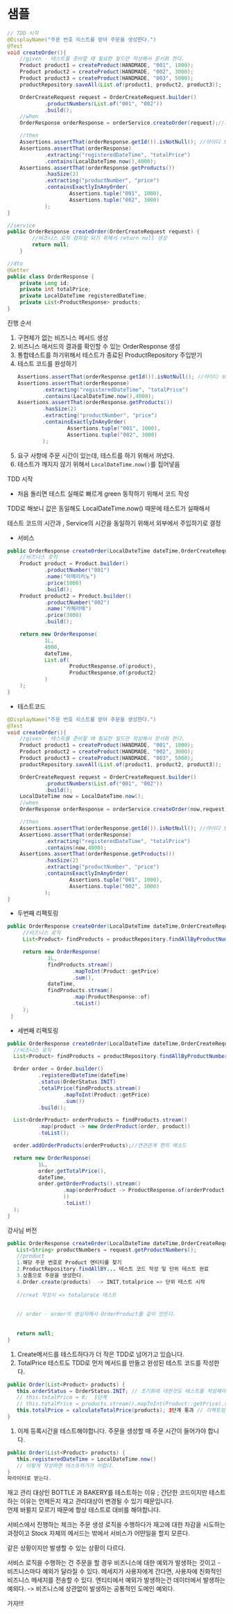# 샘플

```Java
// TDD 시작
@DisplayName("주문 번호 리스트를 받아 주문을 생성한다.")
@Test
void createOrder(){
    //given - 테스트를 준비할 때 필요한 필드만 작성해서 문서화 한다.
    Product product1 = createProduct(HANDMADE, "001", 1000);
    Product product2 = createProduct(HANDMADE, "002", 3000);
    Product product3 = createProduct(HANDMADE, "003", 5000);
    productRepository.saveAll(List.of(product1, product2, product3));

    OrderCreateRequest request = OrderCreateRequest.builder()
            .productNumbers(List.of("001", "002"))
            .build();
    //when
    OrderResponse orderResponse = orderService.createOrder(request);//제대로 동작한지 응답이 보고싶다.

    //then
    Assertions.assertThat(orderResponse.getId()).isNotNull(); //아이디 보장
    Assertions.assertThat(orderResponse)
            .extracting("registeredDateTime", "totalPrice")
            .contains(LocalDateTime.now(),4000);
    Assertions.assertThat(orderResponse.getProducts())
            .hasSize(2)
            .extracting("productNumber", "price")
            .containsExactlyInAnyOrder(
                    Assertions.tuple("001", 1000),
                    Assertions.tuple("002", 3000)
            );
}

//service
public OrderResponse createOrder(OrderCreateRequest request) {
        //비즈니스 로직 컴파일 되기 위해서 return null 생성
        return null;
    }

//dto
@Getter
public class OrderResponse {
    private Long id;
    private int totalPrice;
    private LocalDateTime registeredDateTime;
    private List<ProductResponse> products;
}
```  
진행 순서
1. 구현체가 없는 비즈니스 메서드 생성
2. 비즈니스 매서드의 결과를 확인할 수 있는 OrderResponse 생성
3. 통합테스트를 하기위해서 테스트가 종료된 ProductRepository 주입받기
4. 테스트 코드를 완성하기
    ```Java
    Assertions.assertThat(orderResponse.getId()).isNotNull(); //아이디 보장
    Assertions.assertThat(orderResponse)
            .extracting("registeredDateTime", "totalPrice")
            .contains(LocalDateTime.now(),4000);
    Assertions.assertThat(orderResponse.getProducts())
            .hasSize(2)
            .extracting("productNumber", "price")
            .containsExactlyInAnyOrder(
                    Assertions.tuple("001", 1000),
                    Assertions.tuple("002", 3000)
            );
    ```
5. 요구 사항에 주문 시간이 있는데, 테스트를 하기 위해서 꺼냈다.
6. 테스트가 깨지지 않기 위해서 `LocalDateTime.now()`를 집어넣음  

TDD 시작  
+ 처음 돌리면 테스트 실패로 빠르게 green 동작하기 위해서 코드 작성


TDD로 해보니 값은 동일해도 LocalDateTime.now() 때문에 테스트가 실패해서

테스트 코드의 시간과 , Service의 시간을 동일하기 위해서 외부에서 주입하기로 결정
+ 서비스
```Java
public OrderResponse createOrder(LocalDateTime dateTime,OrderCreateRequest request) {
    //비즈니스 로직
    Product product = Product.builder()
            .productNumber("001")
            .name("아메리카노")
            .price(1000)
            .build();
    Product product2 = Product.builder()
            .productNumber("002")
            .name("카페라떼")
            .price(3000)
            .build();

    return new OrderResponse(
            1L,
            4000,
            dateTime,
            List.of(
                    ProductResponse.of(product),
                    ProductResponse.of(product2)
            )
    );
}
```
+ 테스트코드
```Java
@DisplayName("주문 번호 리스트를 받아 주문을 생성한다.")
@Test
void createOrder(){
    //given - 테스트를 준비할 때 필요한 필드만 작성해서 문서화 한다.
    Product product1 = createProduct(HANDMADE, "001", 1000);
    Product product2 = createProduct(HANDMADE, "002", 3000);
    Product product3 = createProduct(HANDMADE, "003", 5000);
    productRepository.saveAll(List.of(product1, product2, product3));

    OrderCreateRequest request = OrderCreateRequest.builder()
            .productNumbers(List.of("001", "002"))
            .build();
    LocalDateTime now = LocalDateTime.now();
    //when
    OrderResponse orderResponse = orderService.createOrder(now,request);//제대로 동작한지 응답이 보고싶다.

    //then
    Assertions.assertThat(orderResponse.getId()).isNotNull(); //아이디 보장
    Assertions.assertThat(orderResponse)
            .extracting("registeredDateTime", "totalPrice")
            .contains(now,4000);
    Assertions.assertThat(orderResponse.getProducts())
            .hasSize(2)
            .extracting("productNumber", "price")
            .containsExactlyInAnyOrder(
                    Assertions.tuple("001", 1000),
                    Assertions.tuple("002", 3000)
            );
}
```  

+ 두번째 리팩토링
```Java
public OrderResponse createOrder(LocalDateTime dateTime,OrderCreateRequest request) {
     //비즈니스 로직
     List<Product> findProducts = productRepository.findAllByProductNumberIn(request.getProductNumbers());

     return new OrderResponse(
             1L,
             findProducts.stream()
                     .mapToInt(Product::getPrice)
                     .sum(),
             dateTime,
             findProducts.stream()
                     .map(ProductResponse::of)
                     .toList()
     );
 } 
```

+ 세번째 리팩토링
```Java
public OrderResponse createOrder(LocalDateTime dateTime,OrderCreateRequest request) {
  //비즈니스 로직
  List<Product> findProducts = productRepository.findAllByProductNumberIn(request.getProductNumbers());

  Order order = Order.builder()
          .registeredDateTime(dateTime)
          .status(OrderStatus.INIT)
          .totalPrice(findProducts.stream()
                  .mapToInt(Product::getPrice)
                  .sum())
          .build();

  List<OrderProduct> orderProducts = findProducts.stream()
          .map(product -> new OrderProduct(order, product))
          .toList();

  order.addOrderProducts(orderProducts);//연관관계 편의 메소드

  return new OrderResponse(
          1L,
          order.getTotalPrice(),
          dateTime,
          order.getOrderProducts().stream()
                  .map(orderProduct -> ProductResponse.of(orderProduct.getProduct()
                  ))
                  .toList()
  );
} 
```  


강사님 버전  
```Java
public OrderResponse createOrder(LocalDateTime dateTime,OrderCreateRequest request) {
   List<String> productNumbers = request.getProductNumbers();
   //product
   1.해당 주문 번호로 Product 엔티티를 찾기
   2.ProductRepository.findAllBY... 테스트 코드 작성 및 단위 테스트 완료
   3.상품으로 주문을 생성한다.
   4.Order.create(products)  -> INIT,totalprice => 단위 테스트 시작
   
   //creat 작성시 => totalprace 테스트
   
   
   // order - order의 생성자에서 OrderProduct를 같이 만든다.
   
   
   return null;
}
```  
1. Create메서드를 테스트하다가 더 작은 TDD로 넘어가고 있습니다.
2. TotalPrice 테스트도 TDD로 먼저 메서드를 만들고 완성된 테스트 코드를 작성한다.
```Java
public Order(List<Product> products) {
   this.orderStatus = OrderStatus.INIT; // 초기화에 대한것도 테스트를 작성해야합니다.
   // this.totalPrice = 0;  1단계
   // this.totalPrice = products.stream().mapToInt(Product::getPrice).sum(); 2단계 통과 
   this.totalPrice = calculateTotalPrice(products); 3단계 통과 // 리팩토링
} 

```
1. 이제 등록시간을 테스트해야합니다.
   주문을 생성할 때 주문 시간이 들어가야 합니다. 
```Java
public Order(List<Product> products) {
   this.registeredDateTime = LocalDateTime.now()
   // 이렇게 작성하면 테스트하기가 어렵다.
} 
파라미터로 받는다.
```


재고 관리 대상인 BOTTLE 과 BAKERY를 테스트하는 이유
; 간단한 코드이지만 테스트 하는 이유는
언제든지 재고 관리대상이 변경될 수 있기 때문입니다.  
언제 바뀔지 모르기 때문에 항상 테스트로 대비를 해야합니다.

서비스에서 진행하는 체크는 주문 생성 로직을 수행하다가 재고에 대한 차감을 시도하는 과정이고 
Stock 자체의 메서드는 밖에서 서비스가 어떤일을 할지 모른다. 

같은 상황이지만 발생할 수 있는 상황이 다르다.

서비스 로직을 수행하는 건 주문을 할 경우 비즈니스에 대한 예외가 발생하는 것이고 - 비즈니스마다 예외가 달라질 수 있다. 메세지가 사용자에게 간다면, 사용자에 친화적인 비즈니스 메세지를 전송할 수 있다. 
엔티티에서 예외가 발생하는건 데이터에서 발생하는 예외다. -> 비즈니스에 상관없이 발생하는 공통적인 도메인 예외다.


가자!!!